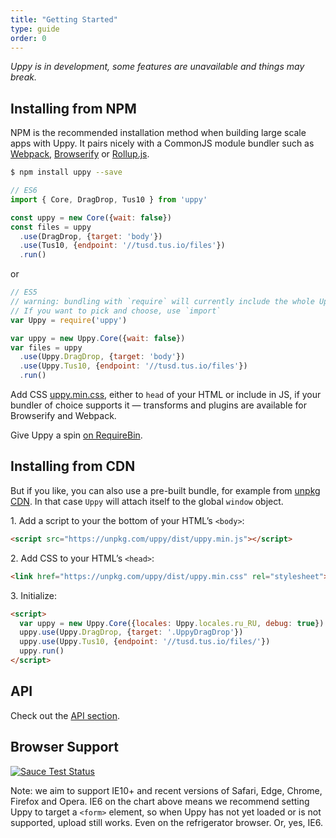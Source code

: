 ```yaml
---
title: "Getting Started"
type: guide
order: 0
---
```


*Uppy is in development, some features are unavailable and things may break.*

## Installing from NPM

NPM is the recommended installation method when building large scale apps with Uppy. It pairs nicely with a CommonJS module bundler such as [Webpack](http://webpack.github.io/), [Browserify](http://browserify.org/) or [Rollup.js](http://rollupjs.org/).

``` bash
$ npm install uppy --save
```

``` javascript
// ES6
import { Core, DragDrop, Tus10 } from 'uppy'

const uppy = new Core({wait: false})
const files = uppy
  .use(DragDrop, {target: 'body'})
  .use(Tus10, {endpoint: '//tusd.tus.io/files'})
  .run()
```

or

``` javascript
// ES5
// warning: bundling with `require` will currently include the whole Uppy package, with all plugins.
// If you want to pick and choose, use `import`
var Uppy = require('uppy')

var uppy = new Uppy.Core({wait: false})
var files = uppy
  .use(Uppy.DragDrop, {target: 'body'})
  .use(Uppy.Tus10, {endpoint: '//tusd.tus.io/files'})
  .run()
```

Add CSS [uppy.min.css](https://unpkg.com/uppy/dist/uppy.min.css), either to `head` of your HTML or include in JS, if your bundler of choice supports it — transforms and plugins are available for Browserify and Webpack.

Give Uppy a spin [on RequireBin](http://requirebin.com/?gist=54e076cccc929cc567cb0aba38815105).

## Installing from CDN

But if you like, you can also use a pre-built bundle, for example from [unpkg CDN](https://unpkg.com/uppy/). In that case `Uppy` will attach itself to the global `window` object.

1\. Add a script to your the bottom of your HTML’s `<body>`:

``` html
<script src="https://unpkg.com/uppy/dist/uppy.min.js"></script>
```

2\. Add CSS to your HTML’s `<head>`:
``` html
<link href="https://unpkg.com/uppy/dist/uppy.min.css" rel="stylesheet">
```

3\. Initialize:

``` html
<script>
  var uppy = new Uppy.Core({locales: Uppy.locales.ru_RU, debug: true})
  uppy.use(Uppy.DragDrop, {target: '.UppyDragDrop'})
  uppy.use(Uppy.Tus10, {endpoint: '//tusd.tus.io/files/'})
  uppy.run()
</script>
```

## API

Check out the [API section](/api).

## Browser Support

<a href="https://saucelabs.com/u/transloadit-uppy">
  <img src="https://saucelabs.com/browser-matrix/transloadit-uppy.svg" alt="Sauce Test Status"/>
</a>

Note: we aim to support IE10+ and recent versions of Safari, Edge, Chrome, Firefox and Opera. IE6 on the chart above means we recommend setting Uppy to target a `<form>` element, so when Uppy has not yet loaded or is not supported, upload still works. Even on the refrigerator browser. Or, yes, IE6.
